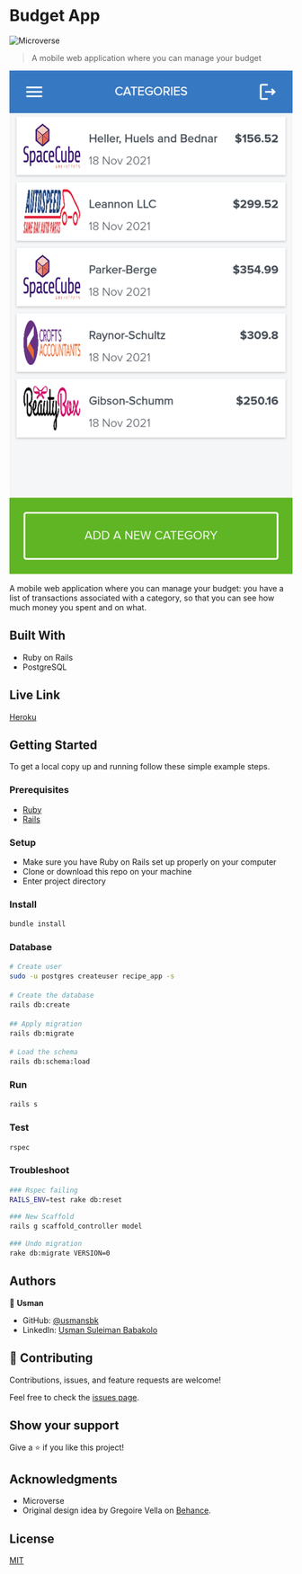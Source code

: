 # Budget App

![Microverse](https://img.shields.io/badge/Microverse-blueviolet)

> A mobile web application where you can manage your budget

![screenshot](./app_screenshot.png)

A mobile web application where you can manage your budget: you have a list of transactions associated with a category, so that you can see how much money you spent and on what.

## Built With

- Ruby on Rails
- PostgreSQL

## Live Link

[Heroku](https://calm-stream-96524.herokuapp.com/)

## Getting Started

To get a local copy up and running follow these simple example steps.

### Prerequisites

- [Ruby](https://www.ruby-lang.org/en/)
- [Rails](https://gorails.com/)

### Setup

- Make sure you have Ruby on Rails set up properly on your computer
- Clone or download this repo on your machine
- Enter project directory

### Install

```sh
bundle install
```

### Database

```sh
# Create user
sudo -u postgres createuser recipe_app -s

# Create the database
rails db:create

## Apply migration
rails db:migrate

# Load the schema
rails db:schema:load
```

### Run

```sh
rails s
```

### Test

```sh
rspec
```

### Troubleshoot

```sh
### Rspec failing
RAILS_ENV=test rake db:reset
```

```sh
### New Scaffold
rails g scaffold_controller model
```

```sh
### Undo migration
rake db:migrate VERSION=0
```

## Authors

👤 **Usman**

- GitHub: [@usmansbk](https://github.com/usmansbk)
- LinkedIn: [Usman Suleiman Babakolo](https://linkedin.com/in/usmansbk)

## 🤝 Contributing

Contributions, issues, and feature requests are welcome!

Feel free to check the [issues page](../../issues/).

## Show your support

Give a ⭐️ if you like this project!

## Acknowledgments

- Microverse
- Original design idea by Gregoire Vella on [Behance](https://www.behance.net/gregoirevella).

## License

[MIT](./LICENSE)
